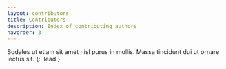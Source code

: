 ```yaml
---
layout: contributors
title: Contributors
description: Index of contributing authors
navorder: 3
---
```


Sodales ut etiam sit amet nisl purus in mollis. Massa tincidunt dui ut ornare lectus sit.
{: .lead }
